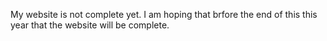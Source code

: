 My website is not complete yet. I am hoping that brfore the end of this this year that the website will be complete.
